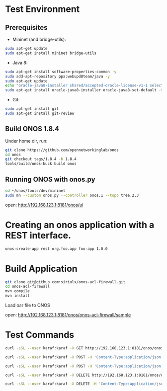 # Test Environment
## Prerequisites
* Mininet (and bridge-utils):
```bash
sudo apt-get update
sudo apt-get install mininet bridge-utils
```
* Java 8:
```bash
sudo apt-get install software-properties-common -y
sudo add-apt-repository ppa:webupd8team/java -y
sudo apt-get update
echo "oracle-java8-installer shared/accepted-oracle-license-v1-1 select true" | sudo debconf-set-selections
sudo apt-get install oracle-java8-installer oracle-java8-set-default -y
```
* Git:
```bash
sudo apt-get install git
sudo apt-get install git-review
```

## Build ONOS 1.8.4
Under home dir, run:
```bash
git clone https://github.com/opennetworkinglab/onos
cd onos
git checkout tags/1.8.4 -b 1.8.4
tools/build/onos-buck build onos
```
## Running ONOS with onos.py
```bash
cd ~/onos/tools/dev/mininet
sudo mn --custom onos.py --controller onos,1 --topo tree,2,3
```
open: http://192.168.123.1:8181/onos/ui

# Creating an onos application with a REST interface.
```bash
onos-create-app rest org.foo.app foo-app 1.0.0
```

# Build Application
```bash
git clone git@github.com:siriulx/onos-acl-firewall.git
cd onos-acl-firewall
mvn compile
mvn install
```
Load oar file to ONOS

open: http://192.168.123.1:8181/onos/onos-acl-firewall/sample

# Test Commands
```bash
curl -sSL --user karaf:karaf -X GET http://192.168.123.1:8181/onos/onos-acl-firewall/sample | jq

curl -sSL --user karaf:karaf -X POST -H 'Content-Type:application/json' http://192.168.123.1:8181/onos/onos-acl-firewall/sample -d '{"action": "ALLOW", "srcIpStart":"10.0.0.3", "srcIpEnd":"10.0.0.7", "dstIpStart":"10.0.0.3", "dstIpEnd":"10.0.0.7"}' | jq

curl -sSL --user karaf:karaf -X POST -H 'Content-Type:application/json' http://192.168.123.1:8181/onos/onos-acl-firewall/sample -d '{"action": "DENY", "srcIpStart":"10.0.0.1", "srcIpEnd":"10.0.0.9", "dstIpStart":"10.0.0.1", "dstIpEnd":"10.0.0.9"}' | jq

curl -sSL --user karaf:karaf -X DELETE http://192.168.123.1:8181/onos/onos-acl-firewall/sample | jq

curl -sSL --user karaf:karaf -X DELETE -H 'Content-Type:application/json' http://192.168.123.1:8181/onos/onos-acl-firewall/sample -d '{"ruleId": "0"}' | jq

```

